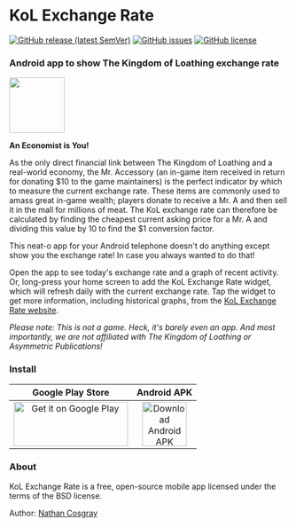 # KoL Exchange Rate

[![GitHub release (latest SemVer)](https://img.shields.io/github/v/release/ncosgray/KoLExchangeWidget?label=latest%20version&sort=semver)](https://github.com/ncosgray/KoLExchangeWidget/releases)
[![GitHub issues](https://img.shields.io/github/issues/ncosgray/KoLExchangeWidget?color=red)](https://github.com/ncosgray/KoLExchangeWidget/issues)
[![GitHub license](https://img.shields.io/github/license/ncosgray/KoLExchangeWidget?color=lightgrey)](https://github.com/ncosgray/KoLExchangeWidget/blob/master/LICENSE.txt)

### Android app to show The Kingdom of Loathing exchange rate

<img src="https://www.nathanatos.com/images/kolswordguy.gif" width="100" />

**An Economist is You!**

As the only direct financial link between The Kingdom of Loathing and a real-world economy, the Mr. Accessory (an in-game item received in return for donating $10 to the game maintainers) is the perfect indicator by which to measure the current exchange rate. These items are commonly used to amass great in-game wealth; players donate to receive a Mr. A and then sell it in the mall for millions of meat. The KoL exchange rate can therefore be calculated by finding the cheapest current asking price for a Mr. A and dividing this value by 10 to find the $1 conversion factor.

This neat-o app for your Android telephone doesn't do anything except show you the exchange rate! In case you always wanted to do that!

Open the app to see today's exchange rate and a graph of recent activity. Or, long-press your home screen to add the KoL Exchange Rate widget, which will refresh daily with the current exchange rate. Tap the widget to get more information, including historical graphs, from the [KoL Exchange Rate website](https://www.nathanatos.com/kol-exchange-rate/).

*Please note: This is not a game. Heck, it's barely even an app. And most importantly, we are not affiliated with The Kingdom of Loathing or Asymmetric Publications!*

### Install

| Google Play Store | Android APK |
| :--: | :--: |
| <a href="https://play.google.com/store/apps/details?id=com.nathanatos.kolexchangewidget"><img src="https://play.google.com/intl/en_us/badges/static/images/badges/en_badge_web_generic.png" alt="Get it on Google Play" width="206" height="80"/></a> | <a href="https://github.com/ncosgray/KoLExchangeWidget/releases/latest"><img src="https://www.nathanatos.com/software/images/file-zip-icon.png" alt="Download Android APK" width="80" height="80"/></a> |

### About

KoL Exchange Rate is a free, open-source mobile app licensed under the terms of the BSD license.

Author: [Nathan Cosgray](https://www.nathanatos.com)
